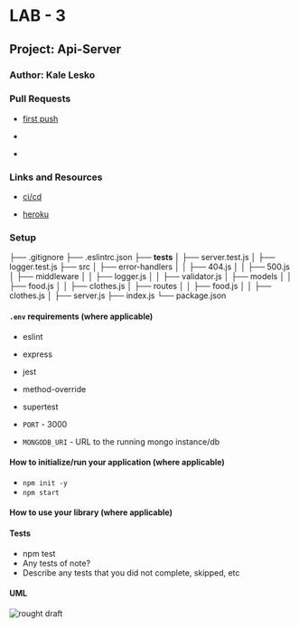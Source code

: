 # LAB - 3

## Project: Api-Server

### Author: Kale Lesko 

### Pull Requests

- [first push](https://github.com/Saynka/api-server/pull/2/files)

- []()

- []()

### Links and Resources

- [ci/cd](https://github.com/Saynka/api-server/actions)
<!-- - [back-end server url](http://xyz.com) (when applicable) -->
- [heroku](https://data-modeling-4.herokuapp.com/)

### Setup

├── .gitignore
├── .eslintrc.json
├── __tests__
│   ├── server.test.js
│   ├── logger.test.js
├── src
│   ├── error-handlers
│   │   ├── 404.js
│   │   ├── 500.js
│   ├── middleware
│   │   ├── logger.js
│   │   ├── validator.js
│   ├── models
│   │   ├── food.js
│   │   ├── clothes.js
│   ├── routes
│   │   ├── food.js
│   │   ├── clothes.js
│   ├── server.js
├── index.js
└── package.json

#### `.env` requirements (where applicable)

- eslint
- express
- jest 
- method-override
- supertest 


- `PORT` - 3000
- `MONGODB_URI` - URL to the running mongo instance/db

#### How to initialize/run your application (where applicable)

- `npm init -y`
- `npm start`

#### How to use your library (where applicable)

#### Tests

- npm test
- Any tests of note?
- Describe any tests that you did not complete, skipped, etc

#### UML

![rought draft](./assests/crud.jpg)